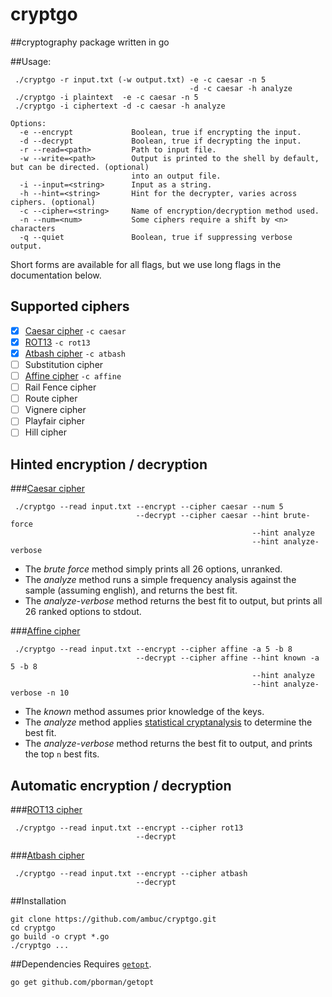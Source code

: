 # cryptgo
##cryptography package written in go


##Usage:

```
 ./cryptgo -r input.txt (-w output.txt) -e -c caesar -n 5
                                        -d -c caesar -h analyze
 ./cryptgo -i plaintext  -e -c caesar -n 5
 ./cryptgo -i ciphertext -d -c caesar -h analyze

Options:
  -e --encrypt             Boolean, true if encrypting the input.
  -d --decrypt             Boolean, true if decrypting the input.
  -r --read=<path>         Path to input file.
  -w --write=<path>        Output is printed to the shell by default, but can be directed. (optional)
                           into an output file.
  -i --input=<string>      Input as a string.
  -h --hint=<string>       Hint for the decrypter, varies across ciphers. (optional)
  -c --cipher=<string>     Name of encryption/decryption method used.
  -n --num=<num>           Some ciphers require a shift by <n> characters
  -q --quiet               Boolean, true if suppressing verbose output.
```
Short forms are available for all flags, but we use long flags in the documentation below.

## Supported ciphers
 - [x] [Caesar cipher](#caesar-cipher) `-c caesar`
 - [x] [ROT13](#rot13-cipher) `-c rot13`
 - [x] [Atbash cipher](#atbash-cipher) `-c atbash`
 - [ ] Substitution cipher
 - [ ] [Affine cipher](#affine-cipher) `-c affine`
 - [ ] Rail Fence cipher
 - [ ] Route cipher
 - [ ] Vignere cipher
 - [ ] Playfair cipher
 - [ ] Hill cipher

## Hinted encryption / decryption
###[Caesar cipher](https://en.wikipedia.org/wiki/Caesar_cipher)
```
 ./cryptgo --read input.txt --encrypt --cipher caesar --num 5
                            --decrypt --cipher caesar --hint brute-force
                                                      --hint analyze
                                                      --hint analyze-verbose
```
 - The _brute force_ method simply prints all 26 options, unranked.
 - The _analyze_ method runs a simple frequency analysis against the sample (assuming english), and returns the best fit. 
 - The _analyze-verbose_ method returns the best fit to output, but prints all 26 ranked options to stdout.

###[Affine cipher](https://en.wikipedia.org/wiki/Affine_cipher)
  ```
   ./cryptgo --read input.txt --encrypt --cipher affine -a 5 -b 8
                              --decrypt --cipher affine --hint known -a 5 -b 8
                                                        --hint analyze
                                                        --hint analyze-verbose -n 10
  ```
  - The _known_ method assumes prior knowledge of the keys.
  - The _analyze_ method applies [statistical cryptanalysis](http://practicalcryptography.com/cryptanalysis/stochastic-searching/cryptanalysis-affine-cipher/) to determine the best fit.
  - The _analyze-verbose_ method returns the best fit to output, and prints the top `n` best fits.
## Automatic encryption / decryption

###[ROT13 cipher](https://en.wikipedia.org/wiki/ROT13)
  ```
   ./cryptgo --read input.txt --encrypt --cipher rot13
                              --decrypt
  ```
###[Atbash cipher](https://en.wikipedia.org/wiki/Atbash)
  ```
   ./cryptgo --read input.txt --encrypt --cipher atbash
                              --decrypt
  ```
##Installation
```
git clone https://github.com/ambuc/cryptgo.git
cd cryptgo
go build -o crypt *.go
./cryptgo ...
```

##Dependencies
Requires [`getopt`](https://godoc.org/github.com/pborman/getopt).
```
go get github.com/pborman/getopt
```

